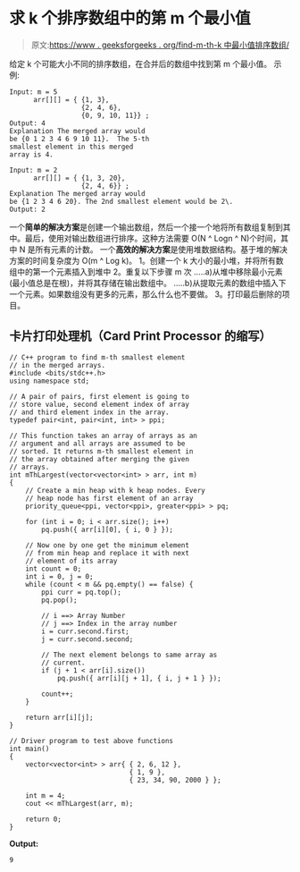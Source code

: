 # 求 k 个排序数组中的第 m 个最小值

> 原文:[https://www . geeksforgeeks . org/find-m-th-k 中最小值排序数组/](https://www.geeksforgeeks.org/find-m-th-smallest-value-in-k-sorted-arrays/)

给定 k 个可能大小不同的排序数组，在合并后的数组中找到第 m 个最小值。
示例:

```
Input: m = 5     
      arr[][] = { {1, 3},
                  {2, 4, 6},
                  {0, 9, 10, 11}} ;
Output: 4
Explanation The merged array would
be {0 1 2 3 4 6 9 10 11}.  The 5-th 
smallest element in this merged
array is 4.

Input: m = 2
      arr[][] = { {1, 3, 20},
                  {2, 4, 6}} ;
Explanation The merged array would
be {1 2 3 4 6 20}. The 2nd smallest element would be 2\. 
Output: 2
```

一个**简单的解决方案**是创建一个输出数组，然后一个接一个地将所有数组复制到其中。最后，使用对输出数组进行排序。这种方法需要 O(N ^ Logn ^ N)个时间，其中 N 是所有元素的计数。
一个**高效的解决方案**是使用堆数据结构。基于堆的解决方案的时间复杂度为 O(m ^ Log k)。
1。创建一个 k 大小的最小堆，并将所有数组中的第一个元素插入到堆中
2。重复以下步骤 m 次
…..a)从堆中移除最小元素(最小值总是在根)，并将其存储在输出数组中。
…..b)从提取元素的数组中插入下一个元素。如果数组没有更多的元素，那么什么也不要做。
3。打印最后删除的项目。

## 卡片打印处理机（Card Print Processor 的缩写）

```
// C++ program to find m-th smallest element
// in the merged arrays.
#include <bits/stdc++.h>
using namespace std;

// A pair of pairs, first element is going to
// store value, second element index of array
// and third element index in the array.
typedef pair<int, pair<int, int> > ppi;

// This function takes an array of arrays as an
// argument and all arrays are assumed to be
// sorted. It returns m-th smallest element in
// the array obtained after merging the given
// arrays.
int mThLargest(vector<vector<int> > arr, int m)
{
    // Create a min heap with k heap nodes. Every
    // heap node has first element of an array
    priority_queue<ppi, vector<ppi>, greater<ppi> > pq;

    for (int i = 0; i < arr.size(); i++)
        pq.push({ arr[i][0], { i, 0 } });

    // Now one by one get the minimum element
    // from min heap and replace it with next
    // element of its array
    int count = 0;
    int i = 0, j = 0;
    while (count < m && pq.empty() == false) {
        ppi curr = pq.top();
        pq.pop();

        // i ==> Array Number
        // j ==> Index in the array number
        i = curr.second.first;
        j = curr.second.second;

        // The next element belongs to same array as
        // current.
        if (j + 1 < arr[i].size())
            pq.push({ arr[i][j + 1], { i, j + 1 } });

        count++;
    }

    return arr[i][j];
}

// Driver program to test above functions
int main()
{
    vector<vector<int> > arr{ { 2, 6, 12 },
                              { 1, 9 },
                              { 23, 34, 90, 2000 } };

    int m = 4;
    cout << mThLargest(arr, m);

    return 0;
}
```

**Output:** 

```
9
```